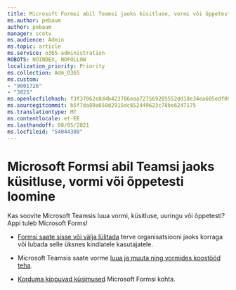 ```yaml
---
title: Microsoft Formsi abil Teamsi jaoks küsitluse, vormi või õppetesti loomine
ms.author: pebaum
author: pebaum
manager: scotv
ms.audience: Admin
ms.topic: article
ms.service: o365-administration
ROBOTS: NOINDEX, NOFOLLOW
localization_priority: Priority
ms.collection: Adm_O365
ms.custom:
- "9001726"
- "3825"
ms.openlocfilehash: f3f37062e8d4b423786eaa727569205552dd18e34ea605edf09ffe5b12a16b6e
ms.sourcegitcommit: b5f7da89a650d2915dc652449623c78be6247175
ms.translationtype: MT
ms.contentlocale: et-EE
ms.lasthandoff: 08/05/2021
ms.locfileid: "54044300"
---
```

# <a name="create-a-poll-form-or-quiz-for-teams-with-microsoft-forms"></a>Microsoft Formsi abil Teamsi jaoks küsitluse, vormi või õppetesti loomine

Kas soovite Microsoft Teamsis luua vormi, küsitluse, uuringu või õppetesti? Appi tuleb Microsoft Forms!

 - [Formsi saate sisse või välja lülitada](https://support.office.com/article/turn-off-or-turn-on-microsoft-forms-8dcbf3ab-f2d6-459a-b8be-8d9892132a43) terve organisatsiooni jaoks korraga või lubada selle üksnes kindlatele kasutajatele.
 
 - Microsoft Teamsis saate vorme [luua ja muuta ning vormides koostööd teha](https://support.office.com/article/create-edit-and-collaborate-on-a-form-in-microsoft-teams-333b97a3-41d9-48bc-a1cb-84a96bd44e14).
 
 - [Korduma kippuvad küsimused](https://support.office.com/article/get-started-1dd58027-40dc-42d0-9ca4-80ddecc5c696) Microsoft Formsi kohta.